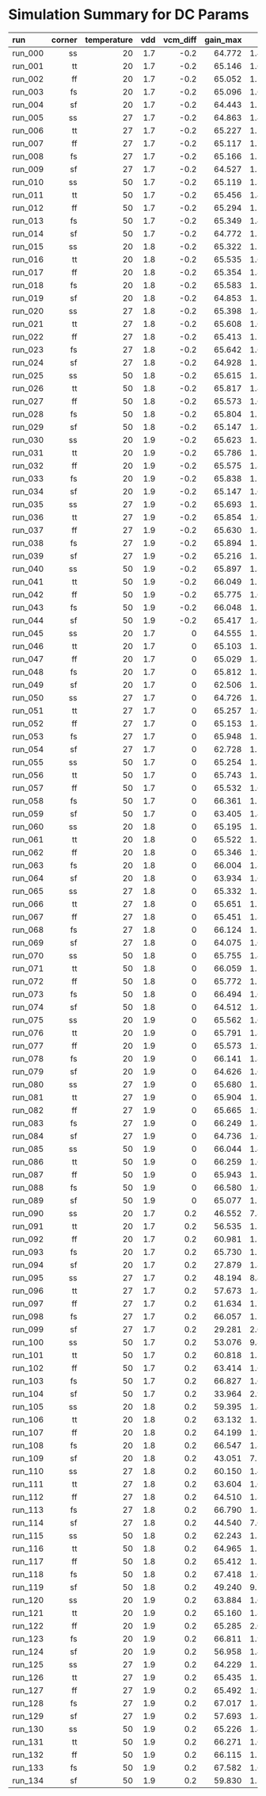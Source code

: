 # Simulation Summary for DC Params

| run | corner | temperature | vdd | vcm_diff | gain_max | ugf | pm |
| :-- | -----: | ----------: | --: | -------: | -------: | --: | -: |
| run_000 | ss | 20 | 1.7 | -0.2 | 64.772 | 1.444e+07 | 63.969 |
| run_001 | tt | 20 | 1.7 | -0.2 | 65.146 | 1.616e+07 | 64.848 |
| run_002 | ff | 20 | 1.7 | -0.2 | 65.052 | 1.763e+07 | 65.479 |
| run_003 | fs | 20 | 1.7 | -0.2 | 65.096 | 1.629e+07 | 64.980 |
| run_004 | sf | 20 | 1.7 | -0.2 | 64.443 | 1.542e+07 | 64.647 |
| run_005 | ss | 27 | 1.7 | -0.2 | 64.863 | 1.410e+07 | 63.869 |
| run_006 | tt | 27 | 1.7 | -0.2 | 65.227 | 1.575e+07 | 64.849 |
| run_007 | ff | 27 | 1.7 | -0.2 | 65.117 | 1.716e+07 | 65.559 |
| run_008 | fs | 27 | 1.7 | -0.2 | 65.166 | 1.589e+07 | 65.016 |
| run_009 | sf | 27 | 1.7 | -0.2 | 64.527 | 1.502e+07 | 64.572 |
| run_010 | ss | 50 | 1.7 | -0.2 | 65.119 | 1.304e+07 | 63.351 |
| run_011 | tt | 50 | 1.7 | -0.2 | 65.456 | 1.449e+07 | 64.629 |
| run_012 | ff | 50 | 1.7 | -0.2 | 65.294 | 1.574e+07 | 65.579 |
| run_013 | fs | 50 | 1.7 | -0.2 | 65.349 | 1.463e+07 | 64.906 |
| run_014 | sf | 50 | 1.7 | -0.2 | 64.772 | 1.384e+07 | 64.125 |
| run_015 | ss | 20 | 1.8 | -0.2 | 65.322 | 1.511e+07 | 64.123 |
| run_016 | tt | 20 | 1.8 | -0.2 | 65.535 | 1.675e+07 | 64.921 |
| run_017 | ff | 20 | 1.8 | -0.2 | 65.354 | 1.818e+07 | 65.509 |
| run_018 | fs | 20 | 1.8 | -0.2 | 65.583 | 1.712e+07 | 64.962 |
| run_019 | sf | 20 | 1.8 | -0.2 | 64.853 | 1.589e+07 | 64.792 |
| run_020 | ss | 27 | 1.8 | -0.2 | 65.398 | 1.472e+07 | 64.055 |
| run_021 | tt | 27 | 1.8 | -0.2 | 65.608 | 1.631e+07 | 64.951 |
| run_022 | ff | 27 | 1.8 | -0.2 | 65.413 | 1.769e+07 | 65.614 |
| run_023 | fs | 27 | 1.8 | -0.2 | 65.642 | 1.667e+07 | 65.043 |
| run_024 | sf | 27 | 1.8 | -0.2 | 64.928 | 1.547e+07 | 64.739 |
| run_025 | ss | 50 | 1.8 | -0.2 | 65.615 | 1.356e+07 | 63.622 |
| run_026 | tt | 50 | 1.8 | -0.2 | 65.817 | 1.496e+07 | 64.809 |
| run_027 | ff | 50 | 1.8 | -0.2 | 65.573 | 1.618e+07 | 65.709 |
| run_028 | fs | 50 | 1.8 | -0.2 | 65.804 | 1.527e+07 | 65.054 |
| run_029 | sf | 50 | 1.8 | -0.2 | 65.147 | 1.422e+07 | 64.346 |
| run_030 | ss | 20 | 1.9 | -0.2 | 65.623 | 1.553e+07 | 64.264 |
| run_031 | tt | 20 | 1.9 | -0.2 | 65.786 | 1.719e+07 | 65.002 |
| run_032 | ff | 20 | 1.9 | -0.2 | 65.575 | 1.863e+07 | 65.546 |
| run_033 | fs | 20 | 1.9 | -0.2 | 65.838 | 1.763e+07 | 65.004 |
| run_034 | sf | 20 | 1.9 | -0.2 | 65.147 | 1.628e+07 | 64.917 |
| run_035 | ss | 27 | 1.9 | -0.2 | 65.693 | 1.512e+07 | 64.216 |
| run_036 | tt | 27 | 1.9 | -0.2 | 65.854 | 1.672e+07 | 65.052 |
| run_037 | ff | 27 | 1.9 | -0.2 | 65.630 | 1.812e+07 | 65.671 |
| run_038 | fs | 27 | 1.9 | -0.2 | 65.894 | 1.715e+07 | 65.108 |
| run_039 | sf | 27 | 1.9 | -0.2 | 65.216 | 1.584e+07 | 64.881 |
| run_040 | ss | 50 | 1.9 | -0.2 | 65.897 | 1.390e+07 | 63.836 |
| run_041 | tt | 50 | 1.9 | -0.2 | 66.049 | 1.531e+07 | 64.969 |
| run_042 | ff | 50 | 1.9 | -0.2 | 65.775 | 1.656e+07 | 65.826 |
| run_043 | fs | 50 | 1.9 | -0.2 | 66.048 | 1.568e+07 | 65.190 |
| run_044 | sf | 50 | 1.9 | -0.2 | 65.417 | 1.453e+07 | 64.537 |
| run_045 | ss | 20 | 1.7 | 0 | 64.555 | 1.549e+07 | 63.739 |
| run_046 | tt | 20 | 1.7 | 0 | 65.103 | 1.724e+07 | 64.532 |
| run_047 | ff | 20 | 1.7 | 0 | 65.029 | 1.873e+07 | 65.109 |
| run_048 | fs | 20 | 1.7 | 0 | 65.812 | 1.780e+07 | 64.510 |
| run_049 | sf | 20 | 1.7 | 0 | 62.506 | 1.583e+07 | 64.104 |
| run_050 | ss | 27 | 1.7 | 0 | 64.726 | 1.509e+07 | 63.710 |
| run_051 | tt | 27 | 1.7 | 0 | 65.257 | 1.677e+07 | 64.597 |
| run_052 | ff | 27 | 1.7 | 0 | 65.153 | 1.821e+07 | 65.248 |
| run_053 | fs | 27 | 1.7 | 0 | 65.948 | 1.731e+07 | 64.625 |
| run_054 | sf | 27 | 1.7 | 0 | 62.728 | 1.544e+07 | 64.110 |
| run_055 | ss | 50 | 1.7 | 0 | 65.254 | 1.388e+07 | 63.380 |
| run_056 | tt | 50 | 1.7 | 0 | 65.743 | 1.537e+07 | 64.552 |
| run_057 | ff | 50 | 1.7 | 0 | 65.532 | 1.664e+07 | 65.434 |
| run_058 | fs | 50 | 1.7 | 0 | 66.361 | 1.582e+07 | 64.735 |
| run_059 | sf | 50 | 1.7 | 0 | 63.405 | 1.425e+07 | 63.888 |
| run_060 | ss | 20 | 1.8 | 0 | 65.195 | 1.593e+07 | 63.994 |
| run_061 | tt | 20 | 1.8 | 0 | 65.522 | 1.767e+07 | 64.684 |
| run_062 | ff | 20 | 1.8 | 0 | 65.346 | 1.918e+07 | 65.191 |
| run_063 | fs | 20 | 1.8 | 0 | 66.004 | 1.820e+07 | 64.605 |
| run_064 | sf | 20 | 1.8 | 0 | 63.934 | 1.652e+07 | 64.573 |
| run_065 | ss | 27 | 1.8 | 0 | 65.332 | 1.550e+07 | 63.973 |
| run_066 | tt | 27 | 1.8 | 0 | 65.651 | 1.719e+07 | 64.761 |
| run_067 | ff | 27 | 1.8 | 0 | 65.451 | 1.864e+07 | 65.346 |
| run_068 | fs | 27 | 1.8 | 0 | 66.124 | 1.769e+07 | 64.736 |
| run_069 | sf | 27 | 1.8 | 0 | 64.075 | 1.608e+07 | 64.570 |
| run_070 | ss | 50 | 1.8 | 0 | 65.755 | 1.422e+07 | 63.663 |
| run_071 | tt | 50 | 1.8 | 0 | 66.059 | 1.572e+07 | 64.754 |
| run_072 | ff | 50 | 1.8 | 0 | 65.772 | 1.701e+07 | 65.580 |
| run_073 | fs | 50 | 1.8 | 0 | 66.494 | 1.614e+07 | 64.896 |
| run_074 | sf | 50 | 1.8 | 0 | 64.512 | 1.476e+07 | 64.323 |
| run_075 | ss | 20 | 1.9 | 0 | 65.562 | 1.629e+07 | 64.163 |
| run_076 | tt | 20 | 1.9 | 0 | 65.791 | 1.806e+07 | 64.784 |
| run_077 | ff | 20 | 1.9 | 0 | 65.573 | 1.960e+07 | 65.239 |
| run_078 | fs | 20 | 1.9 | 0 | 66.141 | 1.857e+07 | 64.680 |
| run_079 | sf | 20 | 1.9 | 0 | 64.626 | 1.699e+07 | 64.800 |
| run_080 | ss | 27 | 1.9 | 0 | 65.680 | 1.585e+07 | 64.155 |
| run_081 | tt | 27 | 1.9 | 0 | 65.904 | 1.756e+07 | 64.876 |
| run_082 | ff | 27 | 1.9 | 0 | 65.665 | 1.904e+07 | 65.410 |
| run_083 | fs | 27 | 1.9 | 0 | 66.249 | 1.805e+07 | 64.827 |
| run_084 | sf | 27 | 1.9 | 0 | 64.736 | 1.653e+07 | 64.804 |
| run_085 | ss | 50 | 1.9 | 0 | 66.044 | 1.452e+07 | 63.880 |
| run_086 | tt | 50 | 1.9 | 0 | 66.259 | 1.603e+07 | 64.914 |
| run_087 | ff | 50 | 1.9 | 0 | 65.943 | 1.735e+07 | 65.696 |
| run_088 | fs | 50 | 1.9 | 0 | 66.580 | 1.645e+07 | 65.037 |
| run_089 | sf | 50 | 1.9 | 0 | 65.077 | 1.513e+07 | 64.578 |
| run_090 | ss | 20 | 1.7 | 0.2 | 46.552 | 7.862e+06 | 72.508 |
| run_091 | tt | 20 | 1.7 | 0.2 | 56.535 | 1.396e+07 | 65.242 |
| run_092 | ff | 20 | 1.7 | 0.2 | 60.981 | 1.750e+07 | 63.906 |
| run_093 | fs | 20 | 1.7 | 0.2 | 65.730 | 1.797e+07 | 63.785 |
| run_094 | sf | 20 | 1.7 | 0.2 | 27.879 | 1.801e+06 | 87.567 |
| run_095 | ss | 27 | 1.7 | 0.2 | 48.194 | 8.420e+06 | 70.917 |
| run_096 | tt | 27 | 1.7 | 0.2 | 57.673 | 1.404e+07 | 64.722 |
| run_097 | ff | 27 | 1.7 | 0.2 | 61.634 | 1.723e+07 | 64.042 |
| run_098 | fs | 27 | 1.7 | 0.2 | 66.057 | 1.751e+07 | 63.967 |
| run_099 | sf | 27 | 1.7 | 0.2 | 29.281 | 2.022e+06 | 86.485 |
| run_100 | ss | 50 | 1.7 | 0.2 | 53.076 | 9.827e+06 | 66.373 |
| run_101 | tt | 50 | 1.7 | 0.2 | 60.818 | 1.389e+07 | 63.713 |
| run_102 | ff | 50 | 1.7 | 0.2 | 63.414 | 1.620e+07 | 64.406 |
| run_103 | fs | 50 | 1.7 | 0.2 | 66.827 | 1.605e+07 | 64.268 |
| run_104 | sf | 50 | 1.7 | 0.2 | 33.964 | 2.929e+06 | 82.530 |
| run_105 | ss | 20 | 1.8 | 0.2 | 59.395 | 1.424e+07 | 63.419 |
| run_106 | tt | 20 | 1.8 | 0.2 | 63.132 | 1.722e+07 | 63.678 |
| run_107 | ff | 20 | 1.8 | 0.2 | 64.199 | 1.929e+07 | 64.398 |
| run_108 | fs | 20 | 1.8 | 0.2 | 66.547 | 1.869e+07 | 64.164 |
| run_109 | sf | 20 | 1.8 | 0.2 | 43.051 | 7.133e+06 | 74.948 |
| run_110 | ss | 27 | 1.8 | 0.2 | 60.150 | 1.408e+07 | 63.253 |
| run_111 | tt | 27 | 1.8 | 0.2 | 63.604 | 1.684e+07 | 63.822 |
| run_112 | ff | 27 | 1.8 | 0.2 | 64.510 | 1.879e+07 | 64.626 |
| run_113 | fs | 27 | 1.8 | 0.2 | 66.790 | 1.817e+07 | 64.337 |
| run_114 | sf | 27 | 1.8 | 0.2 | 44.540 | 7.677e+06 | 73.480 |
| run_115 | ss | 50 | 1.8 | 0.2 | 62.243 | 1.343e+07 | 62.801 |
| run_116 | tt | 50 | 1.8 | 0.2 | 64.965 | 1.562e+07 | 64.043 |
| run_117 | ff | 50 | 1.8 | 0.2 | 65.412 | 1.724e+07 | 65.072 |
| run_118 | fs | 50 | 1.8 | 0.2 | 67.418 | 1.657e+07 | 64.613 |
| run_119 | sf | 50 | 1.8 | 0.2 | 49.240 | 9.241e+06 | 68.911 |
| run_120 | ss | 20 | 1.9 | 0.2 | 63.884 | 1.618e+07 | 63.473 |
| run_121 | tt | 20 | 1.9 | 0.2 | 65.160 | 1.835e+07 | 64.259 |
| run_122 | ff | 20 | 1.9 | 0.2 | 65.285 | 2.012e+07 | 64.783 |
| run_123 | fs | 20 | 1.9 | 0.2 | 66.811 | 1.920e+07 | 64.333 |
| run_124 | sf | 20 | 1.9 | 0.2 | 56.958 | 1.461e+07 | 64.471 |
| run_125 | ss | 27 | 1.9 | 0.2 | 64.229 | 1.578e+07 | 63.525 |
| run_126 | tt | 27 | 1.9 | 0.2 | 65.435 | 1.786e+07 | 64.404 |
| run_127 | ff | 27 | 1.9 | 0.2 | 65.492 | 1.956e+07 | 64.999 |
| run_128 | fs | 27 | 1.9 | 0.2 | 67.017 | 1.865e+07 | 64.513 |
| run_129 | sf | 27 | 1.9 | 0.2 | 57.693 | 1.448e+07 | 64.244 |
| run_130 | ss | 50 | 1.9 | 0.2 | 65.226 | 1.456e+07 | 63.432 |
| run_131 | tt | 50 | 1.9 | 0.2 | 66.271 | 1.635e+07 | 64.591 |
| run_132 | ff | 50 | 1.9 | 0.2 | 66.115 | 1.783e+07 | 65.415 |
| run_133 | fs | 50 | 1.9 | 0.2 | 67.582 | 1.697e+07 | 64.816 |
| run_134 | sf | 50 | 1.9 | 0.2 | 59.830 | 1.392e+07 | 63.676 |
